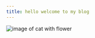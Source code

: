 ```yaml
---
title: hello welcome to my blog
---
```


![image of cat with flower](https://github.com/angelajsantos/skills-github-pages/assets/143152520/653e2f08-e506-48fd-8e49-82e1a2b7fffe)
